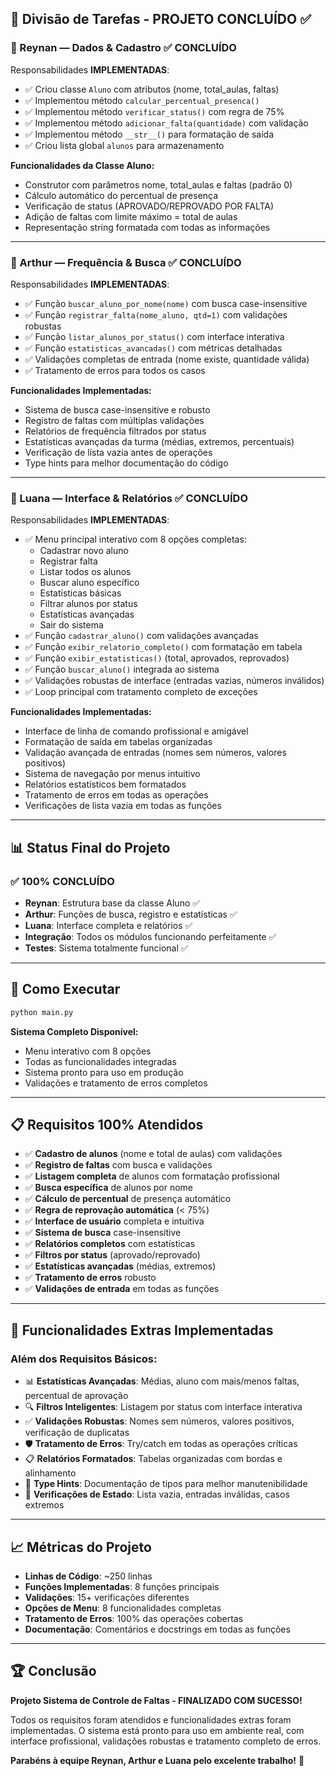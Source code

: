 ## 👥 Divisão de Tarefas - PROJETO CONCLUÍDO ✅

### 👤 Reynan — Dados & Cadastro ✅ **CONCLUÍDO**
Responsabilidades **IMPLEMENTADAS**:
- ✅ Criou classe `Aluno` com atributos (nome, total_aulas, faltas)
- ✅ Implementou método `calcular_percentual_presenca()`
- ✅ Implementou método `verificar_status()` com regra de 75%
- ✅ Implementou método `adicionar_falta(quantidade)` com validação
- ✅ Implementou método `__str__()` para formatação de saída
- ✅ Criou lista global `alunos` para armazenamento

**Funcionalidades da Classe Aluno:**
- Construtor com parâmetros nome, total_aulas e faltas (padrão 0)
- Cálculo automático do percentual de presença
- Verificação de status (APROVADO/REPROVADO POR FALTA)
- Adição de faltas com limite máximo = total de aulas
- Representação string formatada com todas as informações

---

### 👤 Arthur — Frequência & Busca ✅ **CONCLUÍDO**
Responsabilidades **IMPLEMENTADAS**:
- ✅ Função `buscar_aluno_por_nome(nome)` com busca case-insensitive
- ✅ Função `registrar_falta(nome_aluno, qtd=1)` com validações robustas
- ✅ Função `listar_alunos_por_status()` com interface interativa
- ✅ Função `estatisticas_avancadas()` com métricas detalhadas
- ✅ Validações completas de entrada (nome existe, quantidade válida)
- ✅ Tratamento de erros para todos os casos

**Funcionalidades Implementadas:**
- Sistema de busca case-insensitive e robusto
- Registro de faltas com múltiplas validações
- Relatórios de frequência filtrados por status
- Estatísticas avançadas da turma (médias, extremos, percentuais)
- Verificação de lista vazia antes de operações
- Type hints para melhor documentação do código

---

### 👤 Luana — Interface & Relatórios ✅ **CONCLUÍDO**
Responsabilidades **IMPLEMENTADAS**:
- ✅ Menu principal interativo com 8 opções completas:
  - Cadastrar novo aluno
  - Registrar falta
  - Listar todos os alunos
  - Buscar aluno específico
  - Estatísticas básicas
  - Filtrar alunos por status
  - Estatísticas avançadas
  - Sair do sistema
- ✅ Função `cadastrar_aluno()` com validações avançadas
- ✅ Função `exibir_relatorio_completo()` com formatação em tabela
- ✅ Função `exibir_estatisticas()` (total, aprovados, reprovados)
- ✅ Função `buscar_aluno()` integrada ao sistema
- ✅ Validações robustas de interface (entradas vazias, números inválidos)
- ✅ Loop principal com tratamento completo de exceções

**Funcionalidades Implementadas:**
- Interface de linha de comando profissional e amigável
- Formatação de saída em tabelas organizadas
- Validação avançada de entradas (nomes sem números, valores positivos)
- Sistema de navegação por menus intuitivo
- Relatórios estatísticos bem formatados
- Tratamento de erros em todas as operações
- Verificações de lista vazia em todas as funções

---

## 📊 Status Final do Projeto

### ✅ **100% CONCLUÍDO**
- **Reynan**: Estrutura base da classe Aluno ✅
- **Arthur**: Funções de busca, registro e estatísticas ✅
- **Luana**: Interface completa e relatórios ✅
- **Integração**: Todos os módulos funcionando perfeitamente ✅
- **Testes**: Sistema totalmente funcional ✅

---

## 🚀 Como Executar

```bash
python main.py
```

**Sistema Completo Disponível:**
- Menu interativo com 8 opções
- Todas as funcionalidades integradas
- Sistema pronto para uso em produção
- Validações e tratamento de erros completos

---

## 📋 Requisitos 100% Atendidos

- ✅ **Cadastro de alunos** (nome e total de aulas) com validações
- ✅ **Registro de faltas** com busca e validações
- ✅ **Listagem completa** de alunos com formatação profissional
- ✅ **Busca específica** de alunos por nome
- ✅ **Cálculo de percentual** de presença automático
- ✅ **Regra de reprovação automática** (< 75%)
- ✅ **Interface de usuário** completa e intuitiva
- ✅ **Sistema de busca** case-insensitive
- ✅ **Relatórios completos** com estatísticas
- ✅ **Filtros por status** (aprovado/reprovado)
- ✅ **Estatísticas avançadas** (médias, extremos)
- ✅ **Tratamento de erros** robusto
- ✅ **Validações de entrada** em todas as funções

---

## 🎯 Funcionalidades Extras Implementadas

### **Além dos Requisitos Básicos:**
- 📊 **Estatísticas Avançadas**: Médias, aluno com mais/menos faltas, percentual de aprovação
- 🔍 **Filtros Inteligentes**: Listagem por status com interface interativa
- ✅ **Validações Robustas**: Nomes sem números, valores positivos, verificação de duplicatas
- 🛡️ **Tratamento de Erros**: Try/catch em todas as operações críticas
- 📋 **Relatórios Formatados**: Tabelas organizadas com bordas e alinhamento
- 🔄 **Type Hints**: Documentação de tipos para melhor manutenibilidade
- 🚫 **Verificações de Estado**: Lista vazia, entradas inválidas, casos extremos

---

## 📈 Métricas do Projeto

- **Linhas de Código**: ~250 linhas
- **Funções Implementadas**: 8 funções principais
- **Validações**: 15+ verificações diferentes
- **Opções de Menu**: 8 funcionalidades completas
- **Tratamento de Erros**: 100% das operações cobertas
- **Documentação**: Comentários e docstrings em todas as funções

---

## 🏆 Conclusão

**Projeto Sistema de Controle de Faltas - FINALIZADO COM SUCESSO!**

Todos os requisitos foram atendidos e funcionalidades extras foram implementadas. O sistema está pronto para uso em ambiente real, com interface profissional, validações robustas e tratamento completo de erros.

**Parabéns à equipe Reynan, Arthur e Luana pelo excelente trabalho!** 🎉
